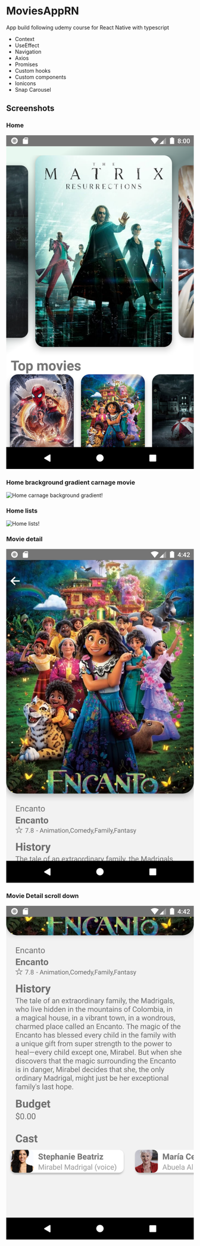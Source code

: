# MoviesAppRN
App build following udemy course for React Native with typescript

- Context
- UseEffect
- Navigation
- Axios
- Promises
- Custom hooks
- Custom components
- Ionicons
- Snap Carousel

## Screenshots

### Home

![Home!](src/assets/home.png "Home")

### Home brackground gradient carnage movie

![Home carnage background gradient!](src/assets/home-carnage.png "Home background gradient")

### Home lists

![Home lists!](src/assets/home-lists.png "Home lists")

### Movie detail

![Movie detail!](src/assets/detail.png "Detail")

### Movie Detail scroll down

![Movie detail scroll!](src/assets/detail-scroll.png "Detail scroll")
